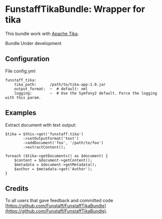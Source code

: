 FunstaffTikaBundle: Wrapper for tika
====================================

This bundle work with [Apache Tika](http://tika.apache.org/).


Bundle Under development


Configuration
-------------
File config.yml

    funstaff_tika:
        tika_path:      /path/to/tika-app-1.0.jar
        output_format:  ~  # default: xml
        logging:        ~  # Use the Symfony2 default. Force the logging with this param.


Examples
--------
Extract document with text output:

    $tika = $this->get('funstaff.tika')
            ->setOutputFormat('text')
            ->addDocument('foo', '/path/to/foo')
            ->extractContent();

    foreach ($tika->getDocuments() as $document) {
        $content = $document->getContent();
        $metadata = $document->getMetadata();
        $author = $metadata->get('Author');
    }


Credits
-------
To all users that gave feedback and committed code [https://github.com/Funstaff/FunstaffTikaBundle](https://github.com/Funstaff/FunstaffTikaBundle).